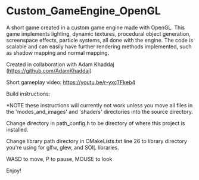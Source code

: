 # Custom_GameEngine_OpenGL
A short game created in a custom game engine made with OpenGL. This game implements lighting, dynamic textures, procedural object generation, screenspace effects, particle systems, all done with the engine. The code is scalable and can easily have further rendering methods implemented, such as shadow mapping and normal mapping.

Created in collaboration with Adam Khaddaj
(https://github.com/AdamKhaddaj)

Short gameplay video: https://youtu.be/r-yxcTFkeb4

Build instructions:

*NOTE these instructions will currently not work unless you move all files in the 'modes_and_images' and 'shaders' directories into the source directory.

Change directory in path_config.h to be directory of where this project is installed.

Change library path directory in CMakeLists.txt line 26 to library directory you're using for glfw, glew, and SOIL libraries.

WASD to move, P to pause, MOUSE to look

Enjoy!